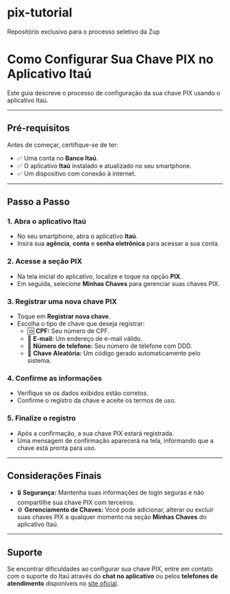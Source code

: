 # pix-tutorial
 Repositório exclusivo para o processo seletivo da Zup
# **Como Configurar Sua Chave PIX no Aplicativo Itaú**

Este guia descreve o processo de configuração da sua chave PIX usando o aplicativo Itaú.

---

## **Pré-requisitos**

Antes de começar, certifique-se de ter:

- ✅ Uma conta no **Banco Itaú**.
- ✅ O aplicativo **Itaú** instalado e atualizado no seu smartphone.
- ✅ Um dispositivo com conexão à internet.

---

## **Passo a Passo**

### 1. **Abra o aplicativo Itaú**

- No seu smartphone, abra o aplicativo **Itaú**.
- Insira sua **agência**, **conta** e **senha eletrônica** para acessar a sua conta.

### 2. **Acesse a seção PIX**

- Na tela inicial do aplicativo, localize e toque na opção **PIX**.
- Em seguida, selecione **Minhas Chaves** para gerenciar suas chaves PIX.

### 3. **Registrar uma nova chave PIX**

- Toque em **Registrar nova chave**.
- Escolha o tipo de chave que deseja registrar:
  - 🆔 **CPF:** Seu número de CPF.
  - 📧 **E-mail:** Um endereço de e-mail válido.
  - 📱 **Número de telefone:** Seu número de telefone com DDD.
  - 🔑 **Chave Aleatória:** Um código gerado automaticamente pelo sistema.

### 4. **Confirme as informações**

- Verifique se os dados exibidos estão corretos.
- Confirme o registro da chave e aceite os termos de uso.

### 5. **Finalize o registro**

- Após a confirmação, a sua chave PIX estará registrada.
- Uma mensagem de confirmação aparecerá na tela, informando que a chave está pronta para uso.

---

## **Considerações Finais**

- 🔒 **Segurança:** Mantenha suas informações de login seguras e não compartilhe sua chave PIX com terceiros.
- ⚙️ **Gerenciamento de Chaves:** Você pode adicionar, alterar ou excluir suas chaves PIX a qualquer momento na seção **Minhas Chaves** do aplicativo Itaú.

---

## **Suporte**

Se encontrar dificuldades ao configurar sua chave PIX, entre em contato com o suporte do Itaú através do **chat no aplicativo** ou pelos **telefones de atendimento** disponíveis no [site oficial](https://www.itau.com.br).

